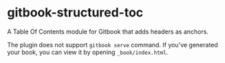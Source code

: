 # gitbook-structured-toc

A Table Of Contents module for Gitbook that adds headers as anchors.

The plugin does not support `gitbook serve` command. If you've generated your book,
you can view it by opening `_book/index.html`.
